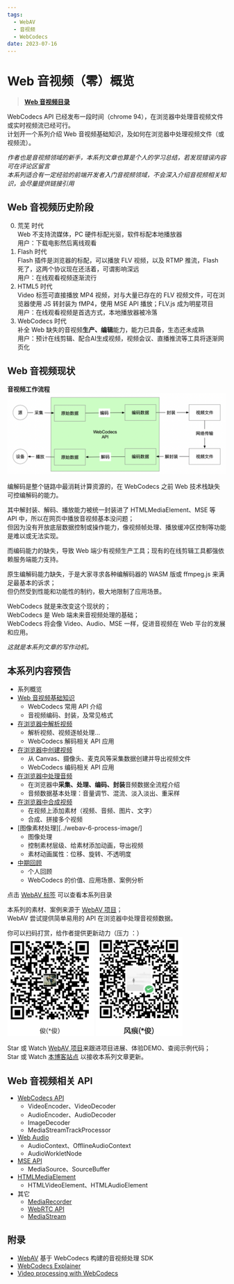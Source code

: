 ```yaml
---
tags:
  - WebAV
  - 音视频
  - WebCodecs
date: 2023-07-16
---
```


# Web 音视频（零）概览

> [**Web 音视频目录**](/tag/WebAV)

WebCodecs API 已经发布一段时间（chrome 94），在浏览器中处理音视频文件或实时视频流已经可行。  
计划开一个系列介绍 Web 音视频基础知识，及如何在浏览器中处理视频文件（或视频流）。  

*作者也是音视频领域的新手，本系列文章也算是个人的学习总结，若发现错误内容可在评论区留言*  
*本系列适合有一定经验的前端开发者入门音视频领域，不会深入介绍音视频相关知识，会尽量提供链接引用*  

## Web 音视频历史阶段
0. 荒芜 时代  
   Web 不支持流媒体，PC 硬件标配光驱，软件标配本地播放器  
   用户：下载电影然后离线观看  
1. Flash 时代  
   Flash 插件是浏览器的标配，可以播放 FLV 视频，以及 RTMP 推流，Flash 死了，这两个协议现在还活着，可谓影响深远  
   用户：在线观看视频逐渐流行  
2. HTML5 时代  
   Video 标签可直接播放 MP4 视频，对与大量已存在的 FLV 视频文件，可在浏览器使用 JS 转封装为 fMP4，使用 MSE API 播放；FLV.js 成为明星项目  
   用户：在线观看视频是首选方式，本地播放器被冷落  
3. WebCodecs 时代  
   补全 Web 缺失的音视频**生产、编辑**能力，能力已具备，生态还未成熟  
   用户：预计在线剪辑、配合AI生成视频，视频会议、直播推流等工具将逐渐网页化  


## Web 音视频现状
**音视频工作流程**  
![音视频工作流程](./media-workflow.png)  

编解码是整个链路中最消耗计算资源的，在 WebCodecs 之前 Web 技术栈缺失可控编解码的能力。  

其中解封装、解码、播放能力被统一封装进了 HTMLMediaElement、MSE 等 API 中，所以在网页中播放音视频基本没问题；  
但因为没有开放底层数据控制或操作能力，像视频帧处理、播放缓冲区控制等功能是难以或无法实现。  

而编码能力的缺失，导致 Web 端少有视频生产工具；现有的在线剪辑工具都强依赖服务端能力支持。  

原生编解码能力缺失，于是大家寻求各种编解码器的 WASM 版或 ffmpeg.js 来满足最基本的诉求；  
但仍然受到性能和功能性的制约，极大地限制了应用场景。  

WebCodecs 就是来改变这个现状的；  
WebCodecs 是 Web 端未来音视频处理的基础；  
WebCodecs 将会像 Video、Audio、MSE 一样，促进音视频在 Web 平台的发展和应用。  

*这就是本系列文章的写作动机。*  

## 本系列内容预告
- 系列概览
- [Web 音视频基础知识](../webav-1-basic/)
  - WebCodecs 常用 API 介绍
  - 音视频编码、封装，及常见格式
- [在浏览器中解析视频](../webav-2-parse-video/)
  - 解析视频、视频逐帧处理...
  - WebCodecs 解码相关 API 应用
- [在浏览器中创建视频](../webav-3-create-video/)
  - 从 Canvas、摄像头、麦克风等采集数据创建并导出视频文件
  - WebCodecs 编码相关 API 应用
- [在浏览器中处理音频](../webav-4-process-audio/)
  - 在浏览器中**采集、处理、编码、封装**音频数据全流程介绍
  - 音频数据基本处理：音量调节、混流、淡入淡出、重采样
- [在浏览器中合成视频](../webav-5-combine/)
  - 在视频上添加素材（视频、音频、图片、文字）
  - 合成、拼接多个视频
- [图像素材处理][../webav-6-process-image/]
  - 图像处理
  - 控制素材层级、给素材添加动画，导出视频
  - 素材动画属性：位移、旋转、不透明度
- [中期回顾](../webav-7-mid-review/)
  - 个人回顾
  - WebCodecs 的价值、应用场景、案例分析

点击 [WebAV 标签](/tag/WebAV/) 可以查看本系列目录  

本系列的素材、案例来源于 [WebAV 项目](https://github.com/hughfenghen/WebAV)；  
WebAV 尝试提供简单易用的 API 在浏览器中处理音视频数据。  

你可以扫码打赏，给作者提供更新动力（压力 ：）  
<img src="../../assets/alipay-qcode.png" width="200" alt="支付宝" />
<img src="../../assets/wechatpay-qcode.png" width="200" alt="微信" />  

Star 或 Watch [WebAV 项目](https://github.com/hughfenghen/WebAV)来跟进项目进展、体验DEMO、查阅示例代码；  
Star 或 Watch [本博客站点](https://github.com/hughfenghen/hughfenghen.github.io) 以接收本系列文章更新。  

## Web 音视频相关 API
- [WebCodecs API](https://developer.mozilla.org/zh-CN/docs/Web/API/WebCodecs_API)
  - VideoEncoder、VideoDecoder
  - AudioEncoder、AudioDecoder
  - ImageDecoder
  - MediaStreamTrackProcessor
- [Web Audio](https://developer.mozilla.org/zh-CN/docs/Web/API/Web_Audio_API)
  - AudioContext、OfflineAudioContext
  - AudioWorkletNode
- [MSE API](https://developer.mozilla.org/zh-CN/docs/Web/API/Media_Source_Extensions_API)
  - MediaSource、SourceBuffer
- [HTMLMediaElement](https://developer.mozilla.org/zh-CN/docs/Web/API/HTMLMediaElement)
  - HTMLVideoElement、HTMLAudioElement
- 其它
  - [MediaRecorder](https://developer.mozilla.org/zh-CN/docs/Web/API/MediaRecorder)
  - [WebRTC API](https://developer.mozilla.org/zh-CN/docs/Web/API/WebRTC_API)
  - [MediaStream](https://developer.mozilla.org/zh-CN/docs/Web/API/MediaStream)

## 附录
- [WebAV](https://github.com/hughfenghen/WebAV) 基于 WebCodecs 构建的音视频处理 SDK
- [WebCodecs Explainer](https://github.com/w3c/webcodecs/blob/main/explainer.md)
- [Video processing with WebCodecs](https://developer.chrome.com/articles/webcodecs/)